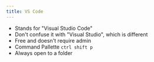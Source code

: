 ```yaml
---
title: VS Code
---
```


- Stands for "Visual Studio Code"
- Don't confuse it with "Visual Studio", which is different
- Free and doesn't require admin
- Command Pallette `ctrl shift p`
- Always open to a folder